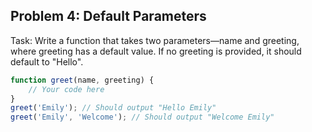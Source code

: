 ## Problem 4: Default Parameters
Task: Write a function that takes two parameters—name and greeting, where greeting has a default value. If no greeting is provided, it should default to "Hello".

```ts
function greet(name, greeting) {
    // Your code here
}
greet('Emily'); // Should output "Hello Emily"
greet('Emily', 'Welcome'); // Should output "Welcome Emily"
```